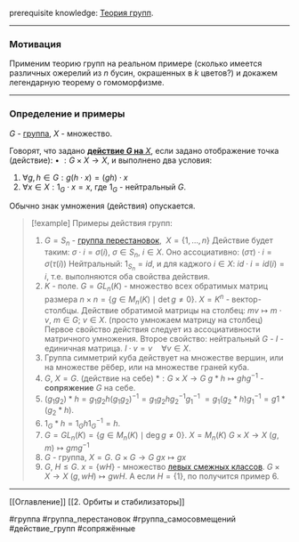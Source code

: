 prerequisite knowledge: [Теория групп](obsidian://open?vault=algebra%203&file=%D0%A2%D0%B5%D0%BE%D1%80%D0%B8%D1%8F%20%D0%B3%D1%80%D1%83%D0%BF%D0%BF%2F1.%20%D0%93%D1%80%D1%83%D0%BF%D0%BF%D1%8B).

___

### Мотивация
Применим теорию групп на реальном примере (сколько имеется различных ожерелий из $n$ бусин, окрашенных в $k$ цветов?) и докажем легендарную теорему о гомоморфизме.

---
### Определение и примеры

$G$ - [группа](obsidian://open?vault=algebra%203&file=%D0%A2%D0%B5%D0%BE%D1%80%D0%B8%D1%8F%20%D0%B3%D1%80%D1%83%D0%BF%D0%BF%2F1.%20%D0%93%D1%80%D1%83%D0%BF%D0%BF%D1%8B), $X$ - множество.

Говорят, что задано <ins>**действие $G$ на** $X$</ins>, если задано отображение точка (действие):
$\bullet \ : G \times X \to X$, и выполнено два условия:
1. $\forall g,h \in G: g(h\cdot x) = (gh)\cdot x$
2. $\forall x \in X: 1_G \cdot x = x$, где $1_G$ - нейтральный $G$.

Обычно знак умножения (действия) опускается.

>[!example] Примеры действия групп:
>1. $G = S_n$ - [группа перестановок](obsidian://open?vault=algebra%203&file=%D0%A2%D0%B5%D0%BE%D1%80%D0%B8%D1%8F%20%D0%B3%D1%80%D1%83%D0%BF%D0%BF%2F8.%20%D0%A1%D0%B8%D0%BC%D0%BC%D0%B5%D1%82%D1%80%D0%B8%D1%87%D0%B5%D1%81%D0%BA%D0%B8%D0%B5%20%D0%B3%D1%80%D1%83%D0%BF%D0%BF%D1%8B), $\ X = \{1,\dotsc,n\}$
>   Действие будет таким: $\sigma \cdot i = \sigma(i), \ \sigma \in S_n,\ i \in X$.
>   Оно ассоциативно: $(\sigma\tau)\cdot i = \sigma\big(\tau(i)\big)$
>   Нейтральный: $1_{S_n} = id$, и для каджого $i \in X:\ id\cdot i = id(i)= i$, т.е. выполняются оба свойства действия.
>2. $K$ - поле. $G = GL_n(K)$ - множество всех обратимых матриц размера $n\times n = \{g \in M_n(K) \mid \det g \neq 0\}$.
>   $X = K^n$ - вектор-столбцы.
>   Действие обратимой матрицы на столбец:
>   $mv \mapsto m\cdot v, \  m \in G;\ v \in X$. (просто умножаем матрицу на столбец)
>   Первое свойство действия следует из ассоциативности матричного умножения. Второе свойство: нейтральный $G$ - $I$ - единичная матрица. $I\cdot v = v \quad\forall v \in X$.
>3. Группа симметрий куба действует на множестве вершин, или на множестве рёбер, или на множестве граней куба.
>4. $G,\ X = G$. (действие на себе)
>	$*: G\times X \to G$
>	$g*h \mapsto ghg^{-1}$ - **сопряжение** $G$ на себе.
>	1. $(g_1g_2)*h = g_1g_2h(g_1g_2)^{-1} = g_1g_2hg_2^{-1}g_1^{-1}$ $= g_1(g_2*h)g_1^{-1} = g1*(g_2*h)$.
>	2. $1_G*h = 1_Gh1_G^{-1} = h$.
>5. $G = GL_n(K) = \{g \in M_n(K)\mid \deg g \neq 0\}$.
>	$X = M_n(K)$
>	$G\times X \to X$
>	$(g,m)\mapsto gmg^{-1}$
>6. $G$ - группа, $X = G$.
>	$G \times G \to G$
>	$gx \mapsto gx$
>7. $G,\ H \le G$.
>   $x = \{wH\}$ - множество [левых смежных классов](obsidian://open?vault=algebra%203&file=%D0%A2%D0%B5%D0%BE%D1%80%D0%B8%D1%8F%20%D0%B3%D1%80%D1%83%D0%BF%D0%BF%2F6.%20%D0%9A%D0%BB%D0%B0%D1%81%D1%81%D1%8B%20%D1%81%D0%BC%D0%B5%D0%B6%D0%BD%D0%BE%D1%81%D1%82%D0%B8).
>   $G \times X \to X$
>   $(g, wH) \mapsto gwH$.
>   А если $H = \{1\}$, по получится пример 6.


---
[[Оглавление]]
[[2. Орбиты и стабилизаторы]]

#группа 
#группа_перестановок 
#группа_самосовмещений 
#действие_групп
#сопряжённые 